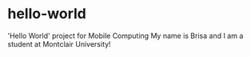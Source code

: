 # hello-world
'Hello World' project for Mobile Computing
My name is Brisa and I am a student at Montclair University!
